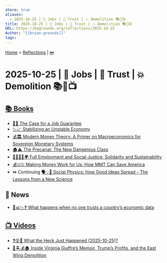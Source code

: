 ```yaml
---
share: true
aliases:
  - 2025-10-25 | 💼 Jobs | 🤝 Trust | 💥 Demolition 📚📰📺
title: 2025-10-25 | 💼 Jobs | 🤝 Trust | 💥 Demolition 📚📰📺
URL: https://bagrounds.org/reflections/2025-10-25
Author: "[[bryan-grounds]]"
tags:
---
```

[Home](../index.md) > [Reflections](./index.md) | [⏮️](./2025-10-24.md)  
# 2025-10-25 | 💼 Jobs | 🤝 Trust | 💥 Demolition 📚📰📺  
## [📚 Books](../books/index.md)  
- [💼✅ The Case for a Job Guarantee](../books/the-case-for-a-job-guarantee.md)  
- [📉📈 Stabilizing an Unstable Economy](../books/stabilizing-an-unstable-economy.md)  
- [💰🏛️ Modern Money Theory: A Primer on Macroeconomics for Sovereign Monetary Systems](../books/modern-money-theory-a-primer-on-macroeconomics-for-sovereign-monetary-systems.md)  
- [🏚️⚠️ The Precariat: The New Dangerous Class](../books/the-precariat-the-new-dangerous-class.md)  
- [🧑‍🤝‍🧑✅🌍 Full Employment and Social Justice: Solidarity and Sustainability](../books/full-employment-and-social-justice-solidarity-and-sustainability.md)  
- [💰🇺🇸 Making Money Work for Us: How MMT Can Save America](../books/making-money-work-for-us-how-mmt-can-save-america.md)  
- ⏯️ Continuing [🗣️💡🦠 Social Physics: How Good Ideas Spread - The Lessons from a New Science](../books/social-physics.md)  
  
## 📰 News  
- [🤔📊📉❓ What happens when no one trusts a country’s economic data](../videos/what-happens-when-no-one-trusts-a-countrys-economic-data.md)  
  
## [📺 Videos](../videos/index.md)  
- [❓😵🤯 What the Heck Just Happened (2025-10-25)?](../videos/what-the-heck-just-happened-2025-10-25.md)  
- [👧🏝️💰🏚️ Inside Virginia Giuffre’s Memoir, Trump’s Profits, and the East Wing Demolition](../videos/inside-virginia-giuffres-memoir-trumps-profits-and-the-east-wing-demolition.md)